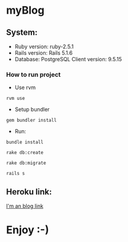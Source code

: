 # myBlog

## System:

* Ruby version: ruby-2.5.1
* Rails version: Rails 5.1.6
* Database: PostgreSQL Client version: 9.5.15

### How to run project

* Use rvm
```
rvm use
```
* Setup bundler
```
gem bundler install
```
* Run:
```
bundle install
```
```
rake db:create
```
```
rake db:migrate
```
```
rails s
```
## Heroku link:
[I'm an blog link](https://odialkoblog.herokuapp.com)

# Enjoy :-)
